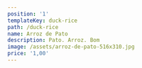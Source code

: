 ```yaml
---
position: '1'
templateKey: duck-rice
path: /duck-rice
name: Arroz de Pato
description: Pato. Arroz. Bom
image: /assets/arroz-de-pato-516x310.jpg
price: '1,00'
---
```


